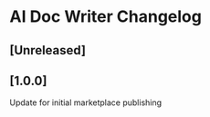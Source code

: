 <!-- Keep a Changelog guide -> https://keepachangelog.com -->

# AI Doc Writer Changelog

## [Unreleased]

## [1.0.0]
Update for initial marketplace publishing

